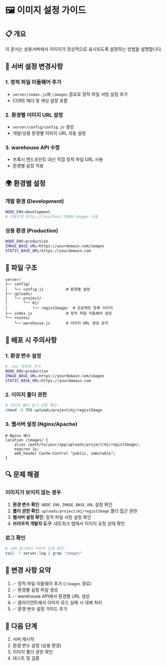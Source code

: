# 🖼️ 이미지 설정 가이드

## 📋 개요
이 문서는 상용서버에서 이미지가 정상적으로 표시되도록 설정하는 방법을 설명합니다.

## 🔧 서버 설정 변경사항

### 1. 정적 파일 미들웨어 추가
- `server/index.js`에 `/images` 경로로 정적 파일 서빙 설정 추가
- CORS 헤더 및 캐싱 설정 포함

### 2. 환경별 이미지 URL 설정
- `server/config/config.js` 생성
- 개발/상용 환경별 이미지 URL 자동 설정

### 3. warehouse API 수정
- 프록시 엔드포인트 대신 직접 정적 파일 URL 사용
- 환경별 설정 적용

## 🌍 환경별 설정

### 개발 환경 (Development)
```bash
NODE_ENV=development
# 자동으로 http://localhost:5000/images 사용
```

### 상용 환경 (Production)
```bash
NODE_ENV=production
IMAGE_BASE_URL=https://yourdomain.com/images
STATIC_BASE_URL=https://yourdomain.com
```

## 📁 파일 구조
```
server/
├── config/
│   └── config.js          # 환경별 설정
├── uploads/
│   └── project/
│       └── mj/
│           └── registImage/  # 프로젝트 등록 이미지
├── index.js               # 정적 파일 미들웨어 설정
└── routes/
    └── warehouse.js       # 이미지 URL 생성 로직
```

## 🚀 배포 시 주의사항

### 1. 환경 변수 설정
```bash
# .env 파일에 추가
NODE_ENV=production
IMAGE_BASE_URL=https://yourdomain.com/images
STATIC_BASE_URL=https://yourdomain.com
```

### 2. 이미지 폴더 권한
```bash
# 이미지 폴더 읽기 권한 확인
chmod -R 755 uploads/project/mj/registImage
```

### 3. 웹서버 설정 (Nginx/Apache)
```nginx
# Nginx 예시
location /images/ {
    alias /path/to/your/app/uploads/project/mj/registImage/;
    expires 1y;
    add_header Cache-Control "public, immutable";
}
```

## 🔍 문제 해결

### 이미지가 보이지 않는 경우
1. **환경 변수 확인**: `NODE_ENV`, `IMAGE_BASE_URL` 설정 확인
2. **폴더 권한 확인**: `uploads/project/mj/registImage` 폴더 접근 권한
3. **웹서버 설정 확인**: 정적 파일 서빙 설정 확인
4. **브라우저 개발자 도구**: 네트워크 탭에서 이미지 요청 상태 확인

### 로그 확인
```bash
# 서버 로그에서 이미지 요청 확인
tail -f server.log | grep "images"
```

## 📝 변경 사항 요약

1. ✅ 정적 파일 미들웨어 추가 (`/images` 경로)
2. ✅ 환경별 설정 파일 생성
3. ✅ warehouse API에서 환경별 URL 생성
4. ✅ 클라이언트에서 이미지 로드 실패 시 대체 처리
5. ✅ 환경 변수 설정 가이드 추가

## 🔄 다음 단계

1. 서버 재시작
2. 환경 변수 설정 (상용 환경)
3. 이미지 폴더 권한 확인
4. 테스트 및 검증 